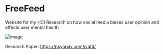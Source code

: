 # FreeFeed
Website for my HCI Research on how social media biases user opinion and affects user mental health

![image](https://user-images.githubusercontent.com/68720223/121608901-c9e62700-ca20-11eb-9bdd-bea3ff3dd312.png)

Research Paper: https://psyarxiv.com/jvaf4/



